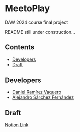 # MeetoPlay

DAW 2024 course final project

README still under construction...

## Contents

- [Developers](#developers)
- [Draft](#draft)

## Developers

- [Daniel Ramírez Vaquero](https://github.com/DaniRamirezVaquero)
- [Alejandro Sánchez Fernández](https://github.com/Alexiiius)

## Draft

[Notion Link](https://sepia-cosmos-8cb.notion.site/Ante-Proyecto-1b793ed8a66144b0a4edd08d21fe5c7b)

